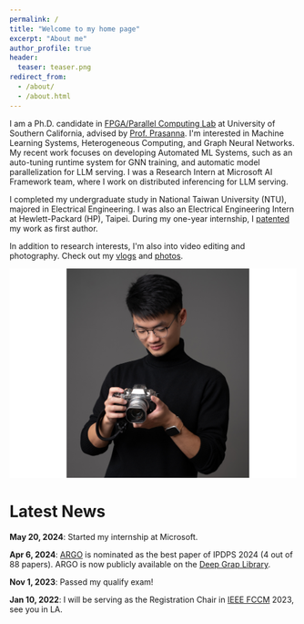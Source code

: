 ```yaml
---
permalink: /
title: "Welcome to my home page"
excerpt: "About me"
author_profile: true
header:
  teaser: teaser.png
redirect_from:
  - /about/
  - /about.html
---
```


I am a Ph.D. candidate in [FPGA/Parallel Computing Lab](https://fpga.usc.edu) at University of Southern California, advised by [Prof. Prasanna](https://sites.usc.edu/prasanna/).
I'm interested in Machine Learning Systems, Heterogeneous Computing, and Graph Neural Networks.
My recent work focuses on developing Automated ML Systems, such as an auto-tuning runtime system for GNN training, and automatic model parallelization for LLM serving. 
I was a Research Intern at Microsoft AI Framework team, where I work on distributed inferencing for LLM serving.

I completed my undergraduate study in National Taiwan University (NTU), majored in Electrical Engineering. I was also an Electrical Engineering Intern at Hewlett-Packard (HP), Taipei. During my one-year internship, I [patented](https://tinyurl.com/4j42s3bx) my work as first author.

In addition to research interests, I'm also into video editing and photography. Check out my [vlogs](https://youtube.com/playlist?list=PLOgPUn4uH3eyITpOyIsteJNxuKTRnYb6v) and [photos](https://www.flickr.com/photos/194564724@N08/albums).

![hobby](../images/hobby.png)

# Latest News
**May 20, 2024**: Started my internship at Microsoft.

**Apr 6, 2024**: [ARGO](https://arxiv.org/abs/2402.03671) is nominated as the best paper of IPDPS 2024 (4 out of 88 papers). ARGO is now publicly available on the [Deep Grap Library](https://github.com/dmlc/dgl/tree/master/examples/pytorch/argo).

**Nov 1, 2023**: Passed my qualify exam!

**Jan 10, 2022**: I will be serving as the Registration Chair in [IEEE FCCM](https://www.fccm.org) 2023, see you in LA.
